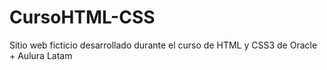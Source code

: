 # CursoHTML-CSS

Sitio web ficticio desarrollado durante el curso de HTML y CSS3 de Oracle + Aulura Latam  
